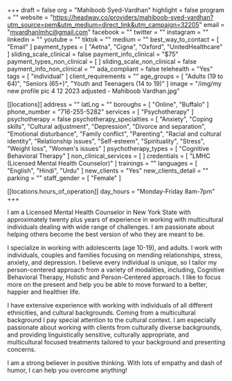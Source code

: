 +++
draft = false
org = "Mahiboob Syed-Vardhan"
highlight = false
program = ""
website = "https://headway.co/providers/mahiboob-syed-vardhan?utm_source=pem&utm_medium=direct_link&utm_campaign=32205"
email = "mvardhanlmhc@gmail.com"
facebook = ""
twitter = ""
instagram = ""
linkedin = ""
youtube = ""
tiktok = ""
medium = ""
best_way_to_contact = [ "Email" ]
payment_types = [ "Aetna", "Cigna", "Oxford", "UnitedHealthcare" ]
sliding_scale_clinical = false
payment_info_clinical = "$75"
payment_types_non_clinical = [ ]
sliding_scale_non_clinical = false
payment_info_non_clinical = ""
ada_compliant = false
telehealth = "Yes"
tags = [ "individual" ]
client_requirements = ""
age_groups = [
  "Adults (19 to 64)",
  "Seniors (65+)",
  "Youth and Teenagers (14 to 19)"
]
image = "/img/my new profile pic 4 12 2023 adjusted - Mahiboob Vardhan.jpg"

[[locations]]
address = ""
latLng = ""
boroughs = [ "Online", "Buffalo" ]
phone_number = "716-255-5282"
services = [ "Psychotherapy" ]
psychotherapy = false
psychotherapy_specialties = [
  "Anxiety",
  "Coping skills",
  "Cultural adjustment",
  "Depression",
  "Divorce and separation",
  "Emotional disturbance",
  "Family conflict",
  "Parenting",
  "Racial and cultural identity",
  "Relationship issues",
  "Self-esteem",
  "Spirituality",
  "Stress",
  "Weight loss",
  "Women's issues"
]
psychotherapy_types = [ "Cognitive Behavioral Therapy" ]
non_clinical_services = [ ]
credentials = [ "LMHC (Licensed Mental Health Counselor)" ]
trainings = ""
languages = [ "English", "Hindi", "Urdu" ]
new_clients = "Yes"
new_clients_detail = ""
parking = ""
staff_gender = [ "Female" ]

  [[locations.hours_of_operation]]
  day_hours = "Monday-Friday 8am-7pm"
+++

I am a Licensed Mental Health Counselor in New York State with approximately twenty plus years of experience in working with multicultural individuals dealing with wide range of challenges.  I am passionate about helping others become the best version of who they are meant to be.

I specialize in working with adolescents (age 10-19), and adults. I work with individuals, couples and families focusing on mending relationships, stress, anxiety, and depression. I believe every individual is unique, so I tailor my person-centered approach from a variety of modalities, including, Cognitive Behavioral Therapy, Holistic and Person-Centered approach. I like to focus more on the present and help you be able to move forward to a better, happier and healthier life.

I have extensive experience with working with individuals of all different ethnicities, and cultural backgrounds. Coming from a multicultural background I pay special attention to the cultural context. I am especially passionate about working with clients from culturally diverse backgrounds, and providing linguistically sensitive, culturally appropriate, and multicultural focused treatments tailored to your background and presenting concerns.

I am a strong believer in positive thinking.  With lots of empathy and dash of humor, I can help you overcome anything!
